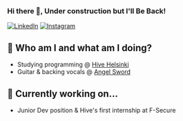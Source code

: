 ### Hi there 👋, Under construction but I'll Be Back!

<a href="https://www.linkedin.com/in/mlindholm3/" target="_blank"><img src="https://img.shields.io/badge/LinkedIn-%230077B5.svg?&style=plastic&logo=linkedin&logoColor=white" alt="LinkedIn"></a>
<a href="https://www.instagram.com/mikeylholm" target="_blank"><img src="https://img.shields.io/badge/Instagram-%23E4405F.svg?&style=plastic&logo=instagram&logoColor=white" alt="Instagram"></a>

## :japanese_ogre: Who am I and what am I doing?
- Studying programming @ [Hive Helsinki](https://www.hive.fi/en/)
- Guitar & backing vocals @ [Angel Sword](https://www.facebook.com/angelswordmetal/)

## :hammer: Currently working on...
- Junior Dev position & Hive's first internship at F-Secure

<!--
**MikeyLHolm/MikeyLHolm** is a ✨ _special_ ✨ repository because its `README.md` (this file) appears on your GitHub profile.

Here are some ideas to get you started:

- 🔭 I’m currently working on ...
- 🌱 I’m currently learning ...
- 👯 I’m looking to collaborate on ...
- 🤔 I’m looking for help with ...
- 💬 Ask me about ...
- 📫 How to reach me: ...
- 😄 Pronouns: ...
- ⚡ Fun fact: ...

github stats:
https://github-readme-stats.vercel.app/api?username=MikeyLHolm&hide_title=true&show_icons=true&include_all_commits=true&count_private=true&theme=buefy

-->

